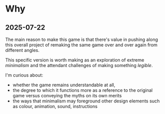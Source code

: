 # Why

## 2025-07-22

The main reason to make this game is that there's value in pushing along this overall project of remaking the same game over and over again from different angles.

This specific version is worth making as an exploration of extreme *minimalism* and the attendant challenges of making something *legible*.

I'm curious about: 

- whether the game remains understandable at all, 
- the degree to which it functions more as a reference to the original game versus conveying the myths on its own merits
- the ways that minimalism may foreground other design elements such as colour, animation, sound, instructions